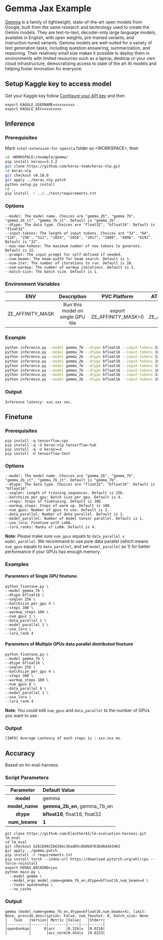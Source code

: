 # Gemma Jax Example
[Gemma](https://www.kaggle.com/models/google/gemma) is a family of lightweight, state-of-the-art open models from Google, built from the same research and technology used to create the Gemini models. They are text-to-text, decoder-only large language models, available in English, with open weights, pre-trained variants, and instruction-tuned variants. Gemma models are well-suited for a variety of text generation tasks, including question answering, summarization, and reasoning. Their relatively small size makes it possible to deploy them in environments with limited resources such as a laptop, desktop or your own cloud infrastructure, democratizing access to state of the art AI models and helping foster innovation for everyone.

## Setup Kaggle key to access model
Get your Kaggle key follow [Configure your API key](https://ai.google.dev/gemma/docs/setup#:~:text=T4%20GPU.-,Configure%20your%20API%20key,-To%20use%20Gemma) and then 

```
export KAGGLE_USERNAME=xxxxxxxxx
export KAGGLE_KEY=xxxxxxxx
```

## Inference

### Prerequisites

Mark `intel-extension-for-openxla` folder as \<WORKSPACE\>, then
```bash
cd <WORKSPACE>/example/gemma/
pip install keras==3.3.2
git clone https://github.com/keras-team/keras-nlp.git
cd keras-nlp
git checkout v0.10.0
git apply ../keras_nlp.patch
python setup.py install
cd ..
pip install -r ../../test/requirements.txt
```

### Options
```
--model: The model name. Choices are "gemma_2b", "gemma_7b", "gemma_2b_it", "gemma_7b_it". Default is "gemma_2b".
--dtype: The data type. Choices are "float32", "bfloat16". Default is "float32".
--input-tokens: The length of input tokens. Choices are "32", "64", "128", "256", "512", "1024", "2016", "2017", "2048", "4096", "8192". Default is "32".
--max-new-tokens: The maximum number of new tokens to generate. Default is 32.
--prompt: The input prompt for self-defined if needed.
--num-beams: The beam width for beam search. Default is 1.
--num-iter: The number of iterations to run. Default is 10.
--num-warmup: The number of warmup iterations. Default is 3.
--batch-size: The batch size. Default is 1.
```

### Environment Variables
| **ENV** | **Description** | **PVC Platform** | **ATSM/DG2 Platform** | 
| :---: | :---: | :---: |:---: |
| ZE_AFFINITY_MASK | Run this model on single GPU tile |export ZE_AFFINITY_MASK=0 | export ZE_AFFINITY_MASK=0 |


### Example

```bash
python inference.py --model gemma_7b --dtype bfloat16 --input-tokens 32 --max-new-tokens 32
python inference.py --model gemma_7b --dtype bfloat16 --input-tokens 1024 --max-new-tokens 128
python inference.py --model gemma_2b --dtype bfloat16 --input-tokens 32 --max-new-tokens 32
python inference.py --model gemma_2b --dtype bfloat16 --input-tokens 1024 --max-new-tokens 128
python inference.py --model gemma_7b --dtype bfloat16 --input-tokens 32 --max-new-tokens 32 --num-beams 4
python inference.py --model gemma_7b --dtype bfloat16 --input-tokens 1024 --max-new-tokens 128 --num-beams 4
python inference.py --model gemma_2b --dtype bfloat16 --input-tokens 32 --max-new-tokens 32 --num-beams 4
python inference.py --model gemma_2b --dtype bfloat16 --input-tokens 1024 --max-new-tokens 128 --num-beams 4
```

### Output
```
Inference latency: xxx.xxx sec.
```

## Finetune

### Prerequisites
```
pip install -q tensorflow-cpu
pip install -q -U keras-nlp tensorflow-hub
pip install -q -U keras>=3
pip install -U tensorflow-text
```

### Options

```
--model: The model name. Choices are "gemma_2b", "gemma_7b", "gemma_2b_it", "gemma_7b_it". Default is "gemma_7b".
--dtype: The data type. Choices are "float32", "bfloat16". Default is "bfloat16".
--seqlen: Length of training sequences. Default is 256.
--batchsize_per_gpu: Batch size per gpu. Default is 4.
--steps: Steps of finetuning. Default is 300.
--warmup_steps: Steps of warm up. Default is 100.
--num_gpus: Number of gpus to use. Default is 2.
--data_parallel: Number of data parallel. Default is 2.
--model_parallel: Number of model tensor parallel. Default is 1.
--use_lora: Finetune with LoRA.
--lora_ranks: Ranks of LoRA. Default is 4.
```

**Note**: Please make sure `num_gpus` equals to `data_parallel x model_parallel`. We recommand to use pure data parallel (which means `num_gpus` equals to `data_parallel`, and set `model_parallel` as 1) for better performance if your GPUs has enough memory.

### Examples

#### Parameters of Single GPU finetune.
```
python finetune.py \
--model gemma_7b \
--dtype bfloat16 \
--seqlen 256 \
--batchsize_per_gpu 4 \
--steps 300 \
--warmup_steps 100 \
--num_gpus 1 \
--data_parallel 1 \
--model_parallel 1 \
--use_lora \
--lora_rank 4 
```

#### Parameters of Multiple GPUs data parallel distributed finetune

```
python finetune.py \
--model gemma_7b \
--dtype bfloat16 \
--seqlen 256 \
--batchsize_per_gpu 4 \
--steps 300 \
--warmup_steps 100 \
--num_gpus 8 \
--data_parallel 8 \
--model_parallel 1 \
--use_lora \
--lora_rank 4 
```

**Note**: You could edit `num_gpus` and `data_parallel` to the number of GPUs you want to use.

### Output
```
[INFO] Average Lantency of each steps is : xxx.xxx ms.
```

## Accuracy
Based on lm-eval-harness.
### Script Parameters

| **Parameter** | **Default Value** |
| :---: | :--- |
| **model** | gemma |
| **model_name** | **gemma_2b_en**,  gemma_7b_en| 
| **dtype** | **bfloat16**, float16, float32 |
| **num_beams** | **1** |
```
git clone https://github.com/EleutherAI/lm-evaluation-harness.git lm_eval
cd lm_eval
git checkout b281b0921b636bc36ad05c0b0b0763bd6dd43463
git apply ../gemma.patch
pip install -r requirements.txt
pip install torch --index-url https://download.pytorch.org/whl/cpu --force-reinstall
export KERAS_BACKEND=jax
python main.py \
  --model gemma \
  --model_args model_name=gemma_7b_en,dtype=bfloat16,num_beams=4 \
  --tasks openbookqa \
  --no_cache
```
### Output
```
gemma (model_name=gemma_7b_en,dtype=bfloat16,num_beams=4), limit: None, provide_description: False, num_fewshot: 0, batch_size: None
|   Task   |Version| Metric |Value|   |Stderr|
|----------|------:|--------|----:|---|-----:|
|openbookqa|      0|acc     |0.326|±  |0.0210|
|          |       |acc_norm|0.454|±  |0.0223|
```
